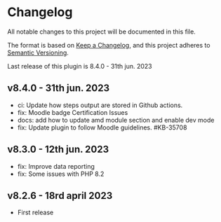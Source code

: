 # Changelog

All notable changes to this project will be documented in this file.

The format is based on [Keep a Changelog](https://keepachangelog.com/en/1.0.0/),
and this project adheres to [Semantic Versioning](https://semver.org/spec/v2.0.0.html).

Last release of this plugin is 8.4.0 - 31th jun. 2023

## v8.4.0 - 31th jun. 2023
- ci: Update how steps output are stored in Github actions.
- fix: Moodle badge Certification Issues
- docs: add how to update amd module section and enable dev mode
- fix: Update plugin to follow Moodle guidelines. #KB-35708

## v8.3.0 - 12th jun. 2023
- fix: Improve data reporting
- fix: Some issues with PHP 8.2

## v8.2.6 - 18rd april 2023
- First release
